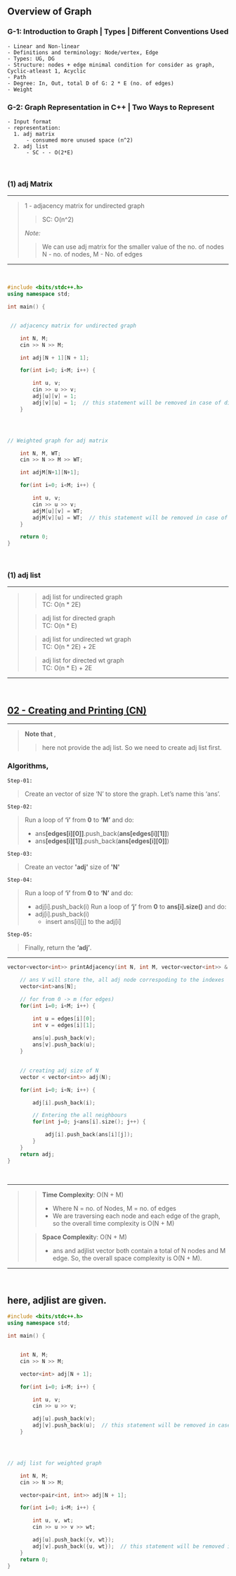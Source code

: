 
## Overview of Graph

### G-1: Introduction to Graph | Types | Different Conventions Used
    - Linear and Non-linear
    - Definitions and terminology: Node/vertex, Edge
    - Types: UG, DG
    - Structure: nodes + edge minimal condition for consider as graph, Cyclic-atleast 1, Acyclic
    - Path
    - Degree: In, Out, total D of G: 2 * E (no. of edges)
    - Weight

### G-2: Graph Representation in C++ | Two Ways to Represent
    - Input format 
    - representation: 
      1. adj matrix 
          - consumed more unused space (n^2)
      2. adj list 
          - SC - - O(2*E)

<br>


### (1) adj Matrix
-----------------------------------------
> 1 - adjacency matrix for undirected graph
>>   SC: O(n^2)
>
>  <em> Note: </em>
>>  We can use adj matrix for the smaller value of the no. of nodes
>>  <br>
>>  N - no. of nodes, M - No. of edges
>
>
-----------------------------------------

<br>

```cpp
#include <bits/stdc++.h>
using namespace std;

int main() {


 // adjacency matrix for undirected graph

    int N, M;            
    cin >> N >> M;

    int adj[N + 1][N + 1];

    for(int i=0; i<M; i++) {

        int u, v;
        cin >> u >> v;
        adj[u][v] = 1;
        adj[v][u] = 1;  // this statement will be removed in case of directed graph
    }




// Weighted graph for adj matrix

    int N, M, WT;       
    cin >> N >> M >> WT;

    int adjM[N+1][N+1];

    for(int i=0; i<M; i++) {

        int u, v;
        cin >> u >> v;
        adjM[u][v] = WT;
        adjM[v][u] = WT;  // this statement will be removed in case of directed graph
    }

    return 0;
}
```


<br>

### (1) adj list
-----------------------------------------
>>    adj list for undirected graph
>>    <br>
>>    TC: O(n * 2E)
> 
>>    adj list for directed graph
>>   <br>
>>    TC: O(n * E)
>
>>    adj list for undirected wt graph
>     <br>
>>    TC: O(n * 2E) + 2E
>
>>    adj list for directed wt graph
>     <br>
>>    TC: O(n * E) + 2E
----------------------------------------- 

<br>


## [02 - Creating and Printing (CN)](https://www.codingninjas.com/studio/problems/creating-and-printing_1214551?leftPanelTabValue=PROBLEM) 
----------------------------------
> <b>Note that </b>,
>>   here not provide the adj list. So we need to create adj list first.

### Algorithms,

 ```Step-01:```
   > Create an vector of size ‘N’ to store the graph. Let’s name this ‘ans’.
     
 ```Step-02:```  
   > Run a loop of <b>‘i’</b> from <b>0</b> to <b>‘M’</b> and do:
   >    - ans<b>[edges[i][0]]</b>.push_back(<b>ans[edges[i][1]]</b>)
   >    - ans<b>[edges[i][1]]</b>.push_back(<b>ans[edges[i][0]]</b>)
        
```Step-03:``` 
   > Create an vector <b>'adj'</b> size of <b>'N'</b> 
      
```Step-04:``` 
   > Run a loop of <b>‘i’</b> from <b>0</b> to <b>‘N’</b> and do:
   >    - adj[i].push_back(i)
   > Run a loop of <b>‘j’</b> from <b>0</b> to <b>ans[i].size()</b> and do:
   >    - adj[i].push_back(i)
   >       - insert ans[i][j] to the adj[i]

```Step-05:``` 
   > Finally, return the <b>‘adj’</b>.
----------------------------------

```cpp
vector<vector<int>> printAdjacency(int N, int M, vector<vector<int>> & edges) {
    
    // ans V will store the, all adj node correspoding to the indexes
    vector<int>ans[N];

    // for from 0 -> m (for edges)
    for(int i=0; i<M; i++) {

        int u = edges[i][0];
        int v = edges[i][1];
        
        ans[u].push_back(v);
        ans[v].push_back(u);
    } 

    
    // creating adj size of N
    vector < vector<int>> adj(N);

    for(int i=0; i<N; i++) {

        adj[i].push_back(i);

        // Entering the all neighbours
        for(int j=0; j<ans[i].size(); j++) {

            adj[i].push_back(ans[i][j]);
        }
    }
    return adj;
}
```

<br>

--------------------------------------------------------------------------------------------------------
>>
>> **Time Complexity**: O(N + M)
>> - Where N = no. of Nodes, M = no. of edges
>> - We are traversing each node and each edge of the graph, so the overall time complexity is O(N + M)
>   
>> **Space Complexit**y: O(N + M)
>> - ans and adjlist vector both contain a total of N nodes and M edge. So, the overall space complexity is O(N + M).
>> 
--------------------------------------------------------------------------------------------------------

<br>


## here, adjlist are given.

```cpp
#include <bits/stdc++.h>
using namespace std;

int main() {


    int N, M;
    cin >> N >> M;

    vector<int> adj[N + 1];

    for(int i=0; i<M; i++) {

        int u, v;
        cin >> u >> v;

        adj[u].push_back(v);
        adj[v].push_back(u);  // this statement will be removed in case of directed graph
    }




// adj list for weighted graph

    int N, M;
    cin >> N >> M;

    vector<pair<int, int>> adj[N + 1];

    for(int i=0; i<M; i++) {

        int u, v, wt;
        cin >> u >> v >> wt;

        adj[u].push_back({v, wt});
        adj[v].push_back({u, wt});  // this statement will be removed in case of directed graph
    }
    return 0;
}
```
